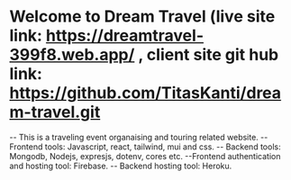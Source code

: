 # Welcome to Dream Travel (live site link: https://dreamtravel-399f8.web.app/ , client site git hub link: https://github.com/TitasKanti/dream-travel.git

-- This is a traveling event organaising and touring related website.
-- Frontend tools: Javascript, react, tailwind, mui and css.
-- Backend tools: Mongodb, Nodejs, expresjs, dotenv, cores etc.
--Frontend authentication and hosting tool: Firebase.
-- Backend hosting tool: Heroku.

